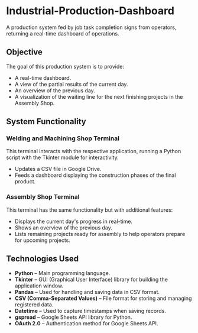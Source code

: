 # Industrial-Production-Dashboard

A production system fed by job task completion signs from operators, returning a real-time dashboard of operations.

## Objective

The goal of this production system is to provide:

- A real-time dashboard.
- A view of the partial results of the current day.
- An overview of the previous day.
- A visualization of the waiting line for the next finishing projects in the Assembly Shop.

## System Functionality

### **Welding and Machining Shop Terminal**

This terminal interacts with the respective application, running a Python script with the Tkinter module for interactivity.

- Updates a CSV file in Google Drive.
- Feeds a dashboard displaying the construction phases of the final product.

### **Assembly Shop Terminal**

This terminal has the same functionality but with additional features:

- Displays the current day's progress in real-time.
- Shows an overview of the previous day.
- Lists remaining projects ready for assembly to help operators prepare for upcoming projects.

## **Technologies Used**

- **Python** – Main programming language.
- **Tkinter** – GUI (Graphical User Interface) library for building the application window.
- **Pandas** – Used for handling and saving data in CSV format.
- **CSV (Comma-Separated Values)** – File format for storing and managing registered data.
- **Datetime** – Used to capture timestamps when saving records.
- **gspread** – Google Sheets API library for Python.
- **OAuth 2.0** – Authentication method for Google Sheets API.
